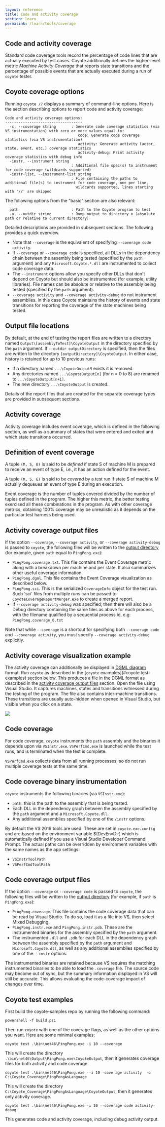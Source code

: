 ```yaml
---
layout: reference
title: Code and activity coverage
section: learn
permalink: /learn/tools/coverage
---
```


## Code and activity coverage

Standard code coverage tools record the percentage of code lines that are actually executed by test
cases. Coyote additionally defines the higher-level metric _Machine Activity Coverage_ that reports
state transitions and the percentage of possible events that are actually executed during a run of
`coyote` tester.

## Coyote coverage options

Running `coyote /?` displays a summary of command-line options. Here is the section describing
options to report code and activity coverage:

`````
Code and activity coverage options:
-----------------------------------
  -c, --coverage string       : Generate code coverage statistics (via VS instrumentation) with zero or more values equal to:
                                 code: Generate code coverage statistics (via VS instrumentation)
                                 activity: Generate activity (actor, state, event, etc.) coverage statistics
                                 activity-debug: Print activity coverage statistics with debug info
  -instr, --instrument string
                              : Additional file spec(s) to instrument for code coverage (wildcards supported)
  -instr-list, --instrument-list string
                              : File containing the paths to additional file(s) to instrument for code coverage, one per line,
                                wildcards supported, lines starting with '//' are skipped
`````

The following options from the "basic" section are also relevant:

```
  path                        : Path to the Coyote program to test
  -o, --outdir string         : Dump output to directory x (absolute path or relative to current directory)
```

Detailed descriptions are provided in subsequent sections. The following provides a quick overview.

* Note that `--coverage` is the equivalent of specifying `--coverage code activity`.
* If `--coverage` or `--coverage code` is specified, all DLLs in the dependency chain between the
  assembly being tested (specified by the `path` argument) and any `Microsoft.Coyote.*.dll` are
  instrumented to collect code coverage data.
* The `--instrument` options allow you specify other DLLs that don't depend on Coyote but should
  also be instrumented (for example, utility libraries). File names can be absolute or relative to
  the assembly being tested (specified by the `path` argument).
* `--coverage activity` and `--coverage activity-debug` do not instrument assemblies. In this case
  Coyote maintains the history of events and state transitions for reporting the coverage of the
  state machines being tested.

## Output file locations

By default, at the end of testing the report files are written to a directory named
`Output\[assemblyToTest]\CoyoteOutput` in the directory specified by the `path` argument. If
`--outdir outputDirectory` is specified, then the files are written to the directory
`[outputDirectory]\CoyoteOutput`. In either case, history is retained for up to 10 previous runs:
  * If a directory named `...\CoyoteOutput9` exists it is removed.
  * Any directories named `...\CoyoteOutput[n]` (for n = 0 to 8) are renamed to
    `...\CoyoteOutput[n+1]`.
  * The new directory `...\CoyoteOutput` is created.

Details of the report files that are created for the separate coverage types are provided in
subsequent sections.

## Activity coverage

Activity coverage includes event coverage, which is defined in the following section, as well as a
summary of states that were entered and exited and which state transitions occurred.

## Definition of event coverage

A tuple `(M, S, E)` is said to be _defined_ if state S of machine M is prepared to receive an event
of type E, i.e., it has an action defined for the event.

A tuple `(M, S, E)` is said to be _covered_ by a test run if state S of machine M actually dequeues
an event of type E during an execution.

Event coverage is the number of tuples covered divided by the number of tuples defined in the
program. The higher this metric, the better testing exercised all these combinations in the program.
As with other coverage metrics, obtaining 100% coverage may be unrealistic as it depends on the
particular test harness being used.

## Activity coverage output files

If the option `--coverage`, `--coverage activity`, or `--coverage activity-debug` is passed to
`coyote`, the following files will be written to the [output directory](#output-file-locations) (for
example, given `path` equal to `PingPong.exe`):
* `PingPong.coverage.txt`. This file contains the Event Coverage metric along with a breakdown per
  machine and per state. It also summarizes other useful coverage information.
* `PingPong.dgml`. This file contains the Event Coverage visualization as described below.
* `PingPong.sci`. This is the serialized `CoverageInfo` object for the test run. Such 'sci' files
  from multiple runs can be passed to `CoyoteCoverageReportMerger.exe` to create a merged report.
* If `--coverage activity-debug` was specified, then there will also be a Debug directory containing
  the same files as above for each process, with the filename qualified by a sequential process id,
  e.g: `PingPong.coverage_0.txt`

Note that while `--coverage` is a shortcut for specifying both `--coverage code` and `--coverage
activity`, you must specify `--coverage activity-debug` explicitly.

## Activity coverage visualization example

The activity coverage can additionally be displayed in [DGML diagram](dgml) format. Run `coyote` as
described in the [`coyote` examples](#coyote test-examples) section below. This produces a file in
the DGML format as described in the [activity coverage output
files](#activity-coverage-output-files) section. Open the file using Visual Studio. It captures
machines, states and transitions witnessed during the testing of the program. The file also contains
inter-machine transitions. These transitions are usually auto-hidden when opened in Visual Studio,
but visible when you click on a state.

![](/coyote/assets/images/PingPongVisualization.png)

## Code coverage

For code coverage, `coyote` instruments the `path` assembly and the binaries it depends upon via
`VSInstr.exe`. `VSPerfCmd.exe` is launched while the test runs, and is terminated when the test is
complete.

`VSPerfCmd.exe` collects data from all running processes, so do not run multiple coverage tests at
the same time.

## Code coverage binary instrumentation

`coyote` instruments the following binaries (via `VSInstr.exe`):
* `path`: this is the path to the assembly that is being tested.
* Each DLL in the dependency graph between the assembly specified by the `path` argument and a
  `Microsoft.Coyote.dll`.
* Any additional assemblies specified by one of the `/instr` options.

By default the VS 2019 tools are used. These are set in `coyote.exe.config` and are based on the
environment variable $(DevEnvDir) which is automatically defined if you use a Visual Studio
Developer Command Prompt. The actual paths can be overridden by environment variables with the same
names as the app settings:
- `VSInstrToolPath`
- `VSPerfCmdToolPath`

## Code coverage output files

If the option `--coverage` or `--coverage code` is passed to `coyote`, the following files will be
written to the [output directory](#output-file-locations) (for example, if `path` is
`PingPong.exe`):
* `PingPong.coverage`. This file contains the code coverage data that can be read by Visual Studio.
  To do so, load it as a file into VS, then select Mixed Debugging.
* `PingPong.instr.exe` and `PingPong.instr.pdb`. These are the instrumented binaries for the
  assembly specified by the `path` argument.
* The instrumented `.dll` and `.pdb` for each DLL in the dependency graph between the assembly
  specified by the `path` argument and `Microsoft.Coyote.dll`, as well as any additional assemblies
  specified by one of the `--instr` options.

The instrumented binaries are retained because VS requires the matching instrumented binaries to be
able to load the `.coverage` file. The source code may become out of sync, but the summary
information displayed in VS will still be accurate. This allows evaluating the code-coverage impact
of changes over time.

## Coyote test examples

First build the coyote-samples repo by running the following command:

```
powershell -f build.ps1
```

Then run `coyote` with one of the coverage flags, as well as the other options you want. Here are
some minimal examples:

```
coyote test .\bin\net46\PingPong.exe -i 10 --coverage
```

This will create the directory `.\bin\net46\Output\PingPong.exe\CoyoteOutput`, then it generates
coverage files for both activity and code coverage.

```
coyote test .\bin\net46\PingPong.exe --i 10 -coverage activity  -o C:\Coyote_Coverage\PingPongAsLanguage
```

This will create the directory `C:\Coyote_Coverage\PingPongAsLanguage\CoyoteOutput`, then it
generates only activity coverage.

```
coyote test .\bin\net46\PingPong.exe -i 10 --coverage code activity-debug
```

This generates code and activity coverage, including debug activity output.
